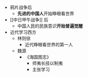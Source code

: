 - 鸦片战争后
	- **先进的中国人**开始睁眼看世界
- [[中日甲午战争]] 后
	- 中国人民的民族意识**开始普遍觉醒**
- 近代学习西方
	- 林则徐
		- 近代睁眼看世界的第一人
	- 魏源
		- 《海国图志》
			- 师夷长技以制夷
			- 主张学习